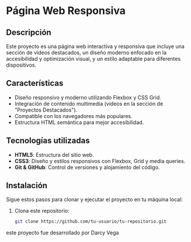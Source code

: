 # Página Web Responsiva

## Descripción
Este proyecto es una página web interactiva y responsiva que incluye una sección de videos destacados, un diseño moderno enfocado en la accesibilidad y optimización visual, y un estilo adaptable para diferentes dispositivos.

## Características
- Diseño responsivo y moderno utilizando Flexbox y CSS Grid.
- Integración de contenido multimedia (videos en la sección de "Proyectos Destacados").
- Compatible con los navegadores más populares.
- Estructura HTML semántica para mejor accesibilidad.

## Tecnologías utilizadas
- **HTML5**: Estructura del sitio web.
- **CSS3**: Diseño y estilos responsivos con Flexbox, Grid y media queries.
- **Git & GitHub**: Control de versiones y alojamiento del código.

## Instalación
Sigue estos pasos para clonar y ejecutar el proyecto en tu máquina local:

1. Clona este repositorio:
   ```bash
   git clone https://github.com/tu-usuario/tu-repositorio.git

este proyecto fue desarrollado por Darcy Vega